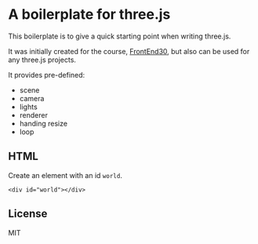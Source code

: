 # A boilerplate for three.js

This boilerplate is to give a quick starting point when writing three.js.

It was initially created for the course, [FrontEnd30](https://frontend30.com), but also can be used for any three.js projects.

It provides pre-defined:

- scene
- camera
- lights
- renderer
- handing resize
- loop

## HTML

Create an element with an id `world`.

```
<div id="world"></div>
```

## License

MIT
